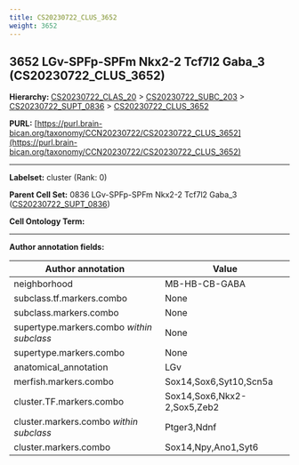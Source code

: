 ```yaml
---
title: CS20230722_CLUS_3652
weight: 3652
---
```

## 3652 LGv-SPFp-SPFm Nkx2-2 Tcf7l2 Gaba_3 (CS20230722_CLUS_3652)
<b>Hierarchy: </b>
[CS20230722_CLAS_20](../CS20230722_CLAS_20) >
[CS20230722_SUBC_203](../CS20230722_SUBC_203) >
[CS20230722_SUPT_0836](../CS20230722_SUPT_0836) >
[CS20230722_CLUS_3652](../CS20230722_CLUS_3652)

**PURL:** [https://purl.brain-bican.org/taxonomy/CCN20230722/CS20230722_CLUS_3652](https://purl.brain-bican.org/taxonomy/CCN20230722/CS20230722_CLUS_3652)

---


**Labelset:** cluster (Rank: 0)

**Parent Cell Set:** 0836 LGv-SPFp-SPFm Nkx2-2 Tcf7l2 Gaba_3 ([CS20230722_SUPT_0836](../CS20230722_SUPT_0836))



**Cell Ontology Term:** 

[MARKER GENES.]: #


---

[TRANSFERRED ANNOTATIONS.]: #


[AUTHOR ANNOTATION FIELDS.]: #


**Author annotation fields:**

| Author annotation | Value |
|-------------------|-------|
|neighborhood|MB-HB-CB-GABA|
|subclass.tf.markers.combo|None|
|subclass.markers.combo|None|
|supertype.markers.combo _within subclass_|None|
|supertype.markers.combo|None|
|anatomical_annotation|LGv|
|merfish.markers.combo|Sox14,Sox6,Syt10,Scn5a|
|cluster.TF.markers.combo|Sox14,Sox6,Nkx2-2,Sox5,Zeb2|
|cluster.markers.combo _within subclass_|Ptger3,Ndnf|
|cluster.markers.combo|Sox14,Npy,Ano1,Syt6|
